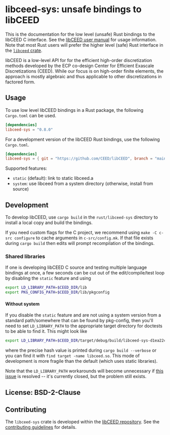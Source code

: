 # libceed-sys: unsafe bindings to libCEED

This is the documentation for the low level (unsafe) Rust bindings to the libCEED C
interface. See the [libCEED user manual](https://libceed.readthedocs.io) for usage
information. Note that most Rust users will prefer the higher level (safe) Rust
interface in the [`libceed` crate](https://docs.rs/libceed).

libCEED is a low-level API for for the efficient high-order discretization methods
developed by the ECP co-design Center for Efficient Exascale Discretizations (CEED).
While our focus is on high-order finite elements, the approach is mostly algebraic
and thus applicable to other discretizations in factored form.

## Usage

To use low level libCEED bindings in a Rust package, the following `Cargo.toml`
can be used.
```toml
[dependencies]
libceed-sys = "0.8.0"
```

For a development version of the libCEED Rust bindings, use the following `Cargo.toml`.
```toml
[dependencies]
libceed-sys = { git = "https://github.com/CEED/libCEED", branch = "main" }
```

Supported features:
* `static` (default): link to static libceed.a
* `system`: use libceed from a system directory (otherwise, install from source)

## Development

To develop libCEED, use `cargo build` in the `rust/libceed-sys` directory to
install a local copy and build the bindings.

If you need custom flags for the C project, we recommend using `make -C c-src
configure` to cache arguments in `c-src/config.mk`. If that file exists during
`cargo build` then edits will prompt recompilation of the bindings.

### Shared libraries
If one is developing libCEED C source and testing multiple language bindings at
once, a few seconds can be cut out of the edit/compile/test loop by disabling
the `static` feature and using

```bash
export LD_LIBRARY_PATH=$CEED_DIR/lib
export PKG_CONFIG_PATH=$CEED_DIR/lib/pkgconfig
```

#### Without system
If you disable the `static` feature and are not using a system version from a
standard path/somewhere that can be found by pkg-config, then you'll need to set
`LD_LIBRARY_PATH` to the appropriate target directory for doctests to be able to
find it. This might look like

```bash
export LD_LIBRARY_PATH=$CEED_DIR/target/debug/build/libceed-sys-d1ea22c6e1ad3f23/out/lib
```

where the precise hash value is printed during `cargo build --verbose` or you
can find it with `find target -name libceed.so`. This mode of development is
more fragile than the default (which uses static libraries).

Note that the `LD_LIBRARY_PATH` workarounds will become unnecessary if [this
issue](https://github.com/rust-lang/cargo/issues/1592) is resolved -- it's
currently closed, but the problem still exists.

## License: BSD-2-Clause

## Contributing

The `libceed-sys` crate is developed within the [libCEED
repository](https://github.com/CEED/libCEED). See the [contributing
guidelines](https://libceed.readthedocs.io/en/latest/CONTRIBUTING/) for details.
